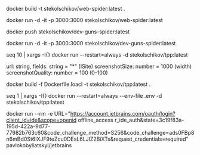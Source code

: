 docker build -t stekolschikov/web-spider:latest .

docker run -d -it -p 3000:3000 stekolschikov/web-spider:latest



docker push stekolschikov/dev-guns-spider:latest

docker run -d -it -p 3000:3000 stekolschikov/dev-guns-spider:latest

seq 10 | xargs -I{} docker run --restart=always -d stekolschikov/tpp:latest

url: string,
fields: string = "*" (ISite)
screenshotSize: number = 1000 (width)
screenshotQuality: number = 100 (0-100)

docker build -f Dockerfile.loacl -t stekolschikov/tpp:latest .

seq 1 | xargs -I{} docker run --restart=always --env-file .env -d stekolschikov/tpp:latest


docker run --rm -e URL="https://account.jetbrains.com/oauth/login?client_id=ide&scope=openid offline_access r_ide_auth&state=3c19f83a-195d-422a-9d77-77982b763c60&code_challenge_method=S256&code_challenge=ads0FBp8n6mBd0St6lXJF9teZcu0DEsL6LJlZ2BiXTs&request_credentials=required" pavlokobyliatskyi/jetbrains
